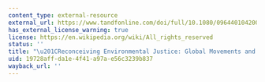 ```yaml
---
content_type: external-resource
external_url: https://www.tandfonline.com/doi/full/10.1080/0964401042000229025
has_external_license_warning: true
license: https://en.wikipedia.org/wiki/All_rights_reserved
status: ''
title: "\u201CReconceiving Environmental Justice: Global Movements and Political Theories.\u201D"
uid: 19728aff-da1e-4f41-a97a-e56c3239b837
wayback_url: ''
---
```

